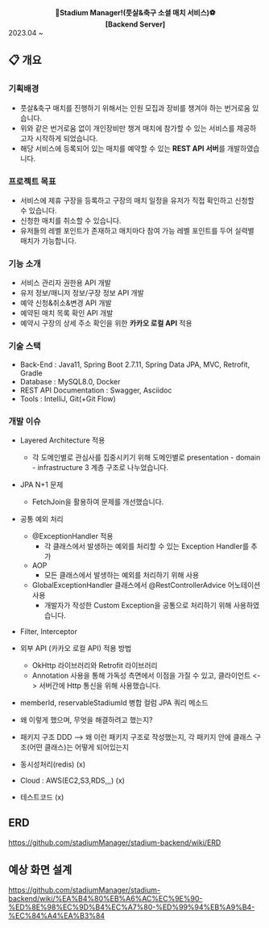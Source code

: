 **<div align="center"> :two_men_holding_hands:Stadium Manager!(풋살&축구 소셜 매치 서비스):soccer: </div>**
**<div align="center"> [Backend Server]</div>**
2023.04 ~

## :clipboard: 개요   

### 기획배경  
 - 풋살&축구 매치를 진행하기 위해서는 인원 모집과 장비를 챙겨야 하는 번거로움 있습니다.
 - 위와 같은 번거로움 없이 개인장비만 챙겨 매치에 참가할 수 있는 서비스를 제공하고자 시작하게 되었습니다.
 - 해당 서비스에 등록되어 있는 매치를 예약할 수 있는 **REST API 서버**를 개발하였습니다.  

### 프로젝트 목표
 - 서비스에 제휴 구장을 등록하고 구장의 매치 일정을 유저가 직접 확인하고 신청할 수 있습니다.
 - 신청한 매치를 취소할 수 있습니다.
 - 유저들의 레벨 포인트가 존재하고 매치마다 참여 가능 레벨 포인트를 두어 실력별 매치가 가능합니다.

### 기능 소개
 - 서비스 관리자 권한용 API 개발
 - 유저 정보/매니저 정보/구장 정보 API 개발
 - 예약 신청&취소&변경 API 개발
 - 예약된 매치 목록 확인 API 개발
 - 예약시 구장의 상세 주소 확인을 위한 **카카오 로컬 API** 적용

### 기술 스택
 - Back-End : Java11, Spring Boot 2.7.11, Spring Data JPA, MVC, Retrofit, Gradle
 - Database : MySQL8.0, Docker
 - REST API Documentation : Swagger, Asciidoc
 - Tools : IntelliJ, Git(+Git Flow)

### 개발 이슈  
 - Layered Architecture 적용
    - 각 도메인별로 관심사를 집중시키기 위해 도메인별로 presentation - domain - infrastructure 3 계층 구조로 나누었습니다.
 - JPA N+1 문제
    - FetchJoin을 활용하여 문제를 개선했습니다. 
 - 공통 예외 처리
   - @ExceptionHandler 적용
      - 각 클래스에서 발생하는 예외를 처리할 수 있는 Exception Handler를 추가
   - AOP
      - 모든 클래스에서 발생하는 예외를 처리하기 위해 사용
   - GlobalExceptionHandler 클래스에서 @RestControllerAdvice 어노테이션 사용
      - 개발자가 작성한 Custom Exception을 공통으로 처리하기 위해 사용하였습니다.
 - Filter, Interceptor
 - 외부 API (카카오 로컬 API) 적용 방법
   - OkHttp 라이브러리와 Retrofit 라이브러리
    - Annotation 사용을 통해 가독성 측면에서 이점을 가질 수 있고, 클라이언트 <-> 서버간에 Http 통신을 위해 사용했습니다.

 - memberId, reservableStadiumId 병합 컬럼 JPA 쿼리 메소드


 - 왜 이렇게 했으며, 무엇을 해결하려고 했는지?
 - 패키지 구조 DDD --> 왜 이런 패키지 구조로 작성했는지, 각 패키지 안에 클래스 구조(어떤 클래스)는 어떻게 되어있는지
 - 동시성처리(redis) (x)
 - Cloud : AWS(EC2,S3,RDS,,,) (x)
 - 테스트코드 (x)



## ERD 
https://github.com/stadiumManager/stadium-backend/wiki/ERD

## 예상 화면 설계
https://github.com/stadiumManager/stadium-backend/wiki/%EA%B4%80%EB%A6%AC%EC%9E%90-%ED%8E%98%EC%9D%B4%EC%A7%80-%ED%99%94%EB%A9%B4-%EC%84%A4%EA%B3%84

